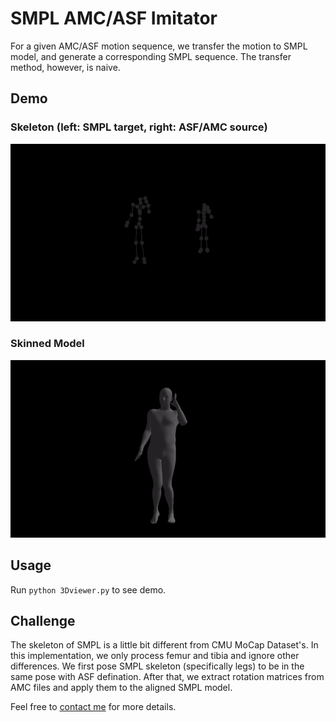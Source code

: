 # SMPL AMC/ASF Imitator
For a given AMC/ASF motion sequence, we transfer the motion to SMPL model, and generate a corresponding SMPL sequence. The transfer method, however, is naive.

## Demo

### Skeleton (left: SMPL target, right: ASF/AMC source)
![Skeleton Demo](./demo_skeleton.gif)

### Skinned Model
![Skinned Demo](./demo_skinned.gif)

## Usage
Run `python 3Dviewer.py` to see demo.

## Challenge
The skeleton of SMPL is a little bit different from CMU MoCap Dataset's. In this implementation, we only process femur and tibia and ignore other differences. We first pose SMPL skeleton (specifically legs) to be in the same pose with ASF defination. After that, we extract rotation matrices from AMC files and apply them to the aligned SMPL model.

Feel free to [contact me](mailto:calciferzh@outlook.com) for more details.
